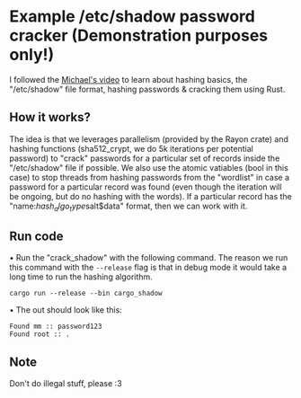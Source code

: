 # Example /etc/shadow password cracker (Demonstration purposes only!)
I followed the [Michael's video](https://www.youtube.com/watch?v=7JVruUQqK7o&t=38s&ab_channel=MichaelMullin) to learn about hashing basics, the "/etc/shadow" file format, hashing passwords & cracking them using Rust.


## How it works?
The idea is that we leverages parallelism (provided by the Rayon crate) and hashing functions (sha512_crypt, we do 5k iterations per potential password) to "crack" passwords for a particular set of records inside the "/etc/shadow" file if possible. We also use the atomic vatiables (bool in this case) to stop threads from hashing passwords from the "wordlist" in case a password for a particular record was found (even though the iteration will be ongoing, but do no hashing with the words).
If a particular record has the "name:$hash_algo_type$salt$data" format, then we can work with it.


## Run code
• Run the "crack_shadow" with the following command. The reason we run this command with the `--release` flag is that in debug mode it would take a long time to run the hashing algorithm.
```
cargo run --release --bin cargo_shadow
```

• The out should look like this:
```
Found mm :: password123
Found root :: .
```

## Note
Don't do illegal stuff, please :3